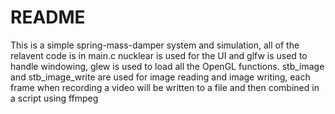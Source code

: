 # README
This is a simple spring-mass-damper system and simulation, all of the relavent code is in main.c
nucklear is used for the UI and glfw is used to handle windowing, glew is used to load all the OpenGL functions.
stb_image and stb_image_write are used for image reading and image writing, each frame when recording a video
will be written to a file and then combined in a script using ffmpeg
